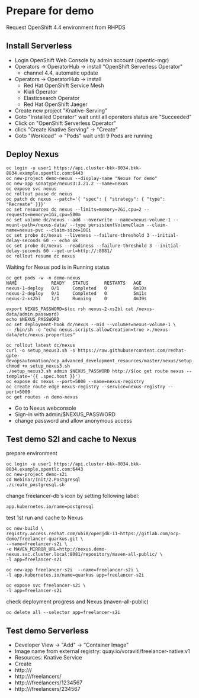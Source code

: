 # Prepare for demo
   Request OpenShift 4.4 environment from RHPDS

## Install Serverless
  - Login OpenShift Web Console by admin account (opentlc-mgr)
  - Operators -> OperatorHub -> install "OpenShift Serverless Operator"
    - channel 4.4, automatic update
  - Operators -> OperatorHub -> install 
    - Red Hat OpenShift Service Mesh
    - Kiali Operator
    - Elasticsearch Operator
    - Red Hat OpenShift Jaeger
  - Create new project "Knative-Serving"
  - Goto "Installed Operator" wait until all operators status are "Succeeded"
  - Click on "OpenShift Serverless Operator"
  - click "Create Knative Serving" -> "Create"
  - Goto "Workload" -> "Pods" wait until 9 Pods are running
   
## Deploy Nexus

    oc login -u user1 https://api.cluster-bkk-8034.bkk-8034.example.opentlc.com:6443
    oc new-project demo-nexus --display-name "Nexus for demo"
    oc new-app sonatype/nexus3:3.21.2 --name=nexus
    oc expose svc nexus
    oc rollout pause dc nexus
    oc patch dc nexus --patch='{ "spec": { "strategy": { "type": "Recreate" }}}'
    oc set resources dc nexus --limits=memory=2Gi,cpu=2 --requests=memory=1Gi,cpu=500m
    oc set volume dc/nexus --add --overwrite --name=nexus-volume-1 --mount-path=/nexus-data/ --type persistentVolumeClaim --claim-name=nexus-pvc --claim-size=10Gi
    oc set probe dc/nexus --liveness --failure-threshold 3 --initial-delay-seconds 60 -- echo ok
    oc set probe dc/nexus --readiness --failure-threshold 3 --initial-delay-seconds 60 --get-url=http://:8081/
    oc rollout resume dc nexus 

Waiting for Nexus pod is in Running status
    
    oc get pods -w -n demo-nexus
    NAME             READY   STATUS      RESTARTS   AGE
    nexus-1-deploy   0/1     Completed   0          6m10s
    nexus-2-deploy   0/1     Completed   0          5m11s
    nexus-2-xs2bl    1/1     Running     0          4m39s
    
    export NEXUS_PASSWORD=$(oc rsh nexus-2-xs2bl cat /nexus-data/admin.password)
    echo $NEXUS_PASSWORD
    oc set deployment-hook dc/nexus --mid --volumes=nexus-volume-1 \
    -- /bin/sh -c "echo nexus.scripts.allowCreation=true >./nexus-data/etc/nexus.properties"

    oc rollout latest dc/nexus
    curl -o setup_nexus3.sh -s https://raw.githubusercontent.com/redhat-gpte-devopsautomation/ocp_advanced_development_resources/master/nexus/setup_nexus3.sh
    chmod +x setup_nexus3.sh
    ./setup_nexus3.sh admin $NEXUS_PASSWORD http://$(oc get route nexus --template='{{ .spec.host }}')
    oc expose dc nexus --port=5000 --name=nexus-registry
    oc create route edge nexus-registry --service=nexus-registry --port=5000
    oc get routes -n demo-nexus
    
  - Go to Nexus webconsole
  - Sign-in with admin/$NEXUS_PASSWORD
  - change password and allow anonymous access
 
## Test demo S2I and cache to Nexus

prepare environment

    oc login -u user1 https://api.cluster-bkk-8034.bkk-8034.example.opentlc.com:6443
    oc new-project demo-s2i
    cd Webinar/Init/2.Postgresql
    ./create_postgresql.sh
    
change freelancer-db's icon by setting following label:

    app.kubernetes.io/name=postgresql

test 1st run and cache to Nexus

    oc new-build \
    registry.access.redhat.com/ubi8/openjdk-11~https://gitlab.com/ocp-demo/freelancer-quarkus.git \
    --name=freelancer-s2i \
    -e MAVEN_MIRROR_URL=http://nexus.demo-nexus.svc.cluster.local:8081/repository/maven-all-public/ \
    -l app=freelancer-s2i
    
    oc new-app freelancer-s2i  --name=freelancer-s2i \
    -l app.kubernetes.io/name=quarkus app=freelancer-s2i

    oc expose svc freelancer-s2i \
    -l app=freelancer-s2i
    
check deployment progress and Nexus (maven-all-public)

    oc delete all --selector app=freelancer-s2i
    

## Test demo Serverless
  - Developer View -> "Add" -> "Container Image"
  - Image name from external registry: quay.io/voravitl/freelancer-native:v1
  - Resources: Knative Service
  - Create
  - http://<url>/
  - http://<url>/freelancers/
  - http://<url>/freelancers/1234567
  - http://<url>/freelancers/234567

